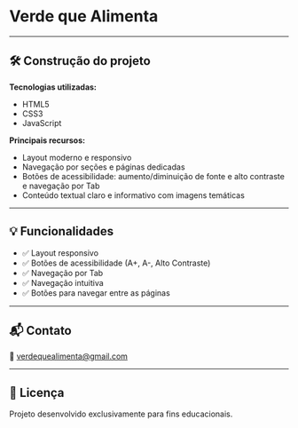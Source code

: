#  Verde que Alimenta

---

## 🛠️ Construção do projeto

**Tecnologias utilizadas:**

- HTML5  
- CSS3  
- JavaScript  

**Principais recursos:**

- Layout moderno e responsivo  
- Navegação por seções e páginas dedicadas  
- Botões de acessibilidade: aumento/diminuição de fonte e alto contraste e navegação por Tab 
- Conteúdo textual claro e informativo com imagens temáticas  

---

## 💡 Funcionalidades

- ✅ Layout responsivo  
- ✅ Botões de acessibilidade (A+, A-, Alto Contraste)
- ✅ Navegação por Tab  
- ✅ Navegação intuitiva
- ✅ Botões para navegar entre as páginas

---

## 📬 Contato

📧 verdequealimenta@gmail.com

---

## 📝 Licença

Projeto desenvolvido exclusivamente para fins educacionais.
